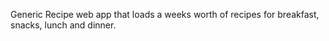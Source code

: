 Generic Recipe web app that loads a weeks worth of recipes for breakfast, snacks, lunch and dinner.
